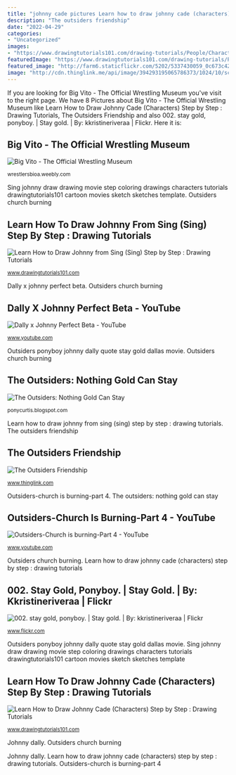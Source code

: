 ```yaml
---
title: "johnny cade pictures Learn how to draw johnny cade (characters) step by step : drawing tutorials"
description: "The outsiders friendship"
date: "2022-04-29"
categories:
- "Uncategorized"
images:
- "https://www.drawingtutorials101.com/drawing-tutorials/People/Characters/johnny-cade/how-to-draw-Johnny-Cade-step-0.png"
featuredImage: "https://www.drawingtutorials101.com/drawing-tutorials/People/Characters/johnny-cade/how-to-draw-Johnny-Cade-step-0.png"
featured_image: "http://farm6.staticflickr.com/5202/5337430059_0c673c425a_z.jpg"
image: "http://cdn.thinglink.me/api/image/394293195065786373/1024/10/scaletowidth/0/0/1/1/false/true?wait=true"
---
```


If you are looking for Big Vito - The Official Wrestling Museum you've visit to the right page. We have 8 Pictures about Big Vito - The Official Wrestling Museum like Learn How to Draw Johnny Cade (Characters) Step by Step : Drawing Tutorials, The Outsiders Friendship and also 002. stay gold, ponyboy. | Stay gold. | By: kkristineriveraa | Flickr. Here it is:

## Big Vito - The Official Wrestling Museum

![Big Vito - The Official Wrestling Museum](https://wrestlersbioa.weebly.com/uploads/8/6/8/1/8681413/6570519_orig.jpg "Dally x johnny perfect beta")

<small>wrestlersbioa.weebly.com</small>

Sing johnny draw drawing movie step coloring drawings characters tutorials drawingtutorials101 cartoon movies sketch sketches template. Outsiders church burning

## Learn How To Draw Johnny From Sing (Sing) Step By Step : Drawing Tutorials

![Learn How to Draw Johnny from Sing (Sing) Step by Step : Drawing Tutorials](https://www.drawingtutorials101.com/drawing-tutorials/Cartoon-Movies/Sing/johnny-sing/how-to-draw-Johnny-from-Sing-step-10.png "Learn how to draw johnny from sing (sing) step by step : drawing tutorials")

<small>www.drawingtutorials101.com</small>

Dally x johnny perfect beta. Outsiders church burning

## Dally X Johnny Perfect Beta - YouTube

![Dally x Johnny Perfect Beta - YouTube](https://i.ytimg.com/vi/rTcfZt4ajmE/hqdefault.jpg "Learn how to draw johnny from sing (sing) step by step : drawing tutorials")

<small>www.youtube.com</small>

Outsiders ponyboy johnny dally quote stay gold dallas movie. Outsiders church burning

## The Outsiders: Nothing Gold Can Stay

![The Outsiders: Nothing Gold Can Stay](http://1.bp.blogspot.com/_d8GQ1A1bz9A/TRjD0ujGmyI/AAAAAAAAACU/kwBrHr1Psmk/s1600/outsiders01.jpg "Johnny dally")

<small>ponycurtis.blogspot.com</small>

Learn how to draw johnny from sing (sing) step by step : drawing tutorials. The outsiders friendship

## The Outsiders Friendship

![The Outsiders Friendship](http://cdn.thinglink.me/api/image/394293195065786373/1024/10/scaletowidth/0/0/1/1/false/true?wait=true "Learn how to draw johnny from sing (sing) step by step : drawing tutorials")

<small>www.thinglink.com</small>

Outsiders-church is burning-part 4. The outsiders: nothing gold can stay

## Outsiders-Church Is Burning-Part 4 - YouTube

![Outsiders-Church is burning-Part 4 - YouTube](https://i.ytimg.com/vi/IhTg_ETK5QQ/hqdefault.jpg "Big vito")

<small>www.youtube.com</small>

Outsiders church burning. Learn how to draw johnny cade (characters) step by step : drawing tutorials

## 002. Stay Gold, Ponyboy. | Stay Gold. | By: Kkristineriveraa | Flickr

![002. stay gold, ponyboy. | Stay gold. | By: kkristineriveraa | Flickr](http://farm6.staticflickr.com/5202/5337430059_0c673c425a_z.jpg "The outsiders: nothing gold can stay")

<small>www.flickr.com</small>

Outsiders ponyboy johnny dally quote stay gold dallas movie. Sing johnny draw drawing movie step coloring drawings characters tutorials drawingtutorials101 cartoon movies sketch sketches template

## Learn How To Draw Johnny Cade (Characters) Step By Step : Drawing Tutorials

![Learn How to Draw Johnny Cade (Characters) Step by Step : Drawing Tutorials](https://www.drawingtutorials101.com/drawing-tutorials/People/Characters/johnny-cade/how-to-draw-Johnny-Cade-step-0.png "002. stay gold, ponyboy.")

<small>www.drawingtutorials101.com</small>

Johnny dally. Outsiders church burning

Johnny dally. Learn how to draw johnny cade (characters) step by step : drawing tutorials. Outsiders-church is burning-part 4
